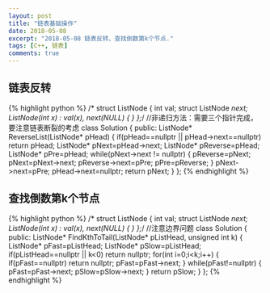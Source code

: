 ```yaml
---
layout: post
title: "链表基础操作"
date: 2018-05-08
excerpt: "2018-05-08 链表反转、查找倒数第k个节点."
tags: [C++, 链表]
comments: true
---
```


## **链表反转**
{% highlight python %}
/*
struct ListNode {
	int val;
	struct ListNode *next;
	ListNode(int x) :
			val(x), next(NULL) {
	}
};*/
//非递归方法：需要三个指针完成，要注意链表断裂的考虑
class Solution {
public:
    ListNode* ReverseList(ListNode* pHead) {
        if(pHead==nullptr || pHead->next==nullptr)
            return pHead;
        ListNode* pNext=pHead->next;
        ListNode* pReverse=pHead;
        ListNode* pPre=pHead;
        while(pNext->next != nullptr)
        {
            pReverse=pNext;
            pNext=pNext->next;
            pReverse->next=pPre;
            pPre=pReverse;
        }
        pNext->next=pPre;
        pHead->next=nullptr;
        return pNext;
    }
};
{% endhighlight %}

## **查找倒数第k个节点**
{% highlight python %}
/*
struct ListNode {
	int val;
	struct ListNode *next;
	ListNode(int x) :
			val(x), next(NULL) {
	}
};*/
//注意边界问题
class Solution {
public:
    ListNode* FindKthToTail(ListNode* pListHead, unsigned int k) {
        ListNode* pFast=pListHead;
        ListNode* pSlow=pListHead;
        if(pListHead==nullptr || k<0)
            return nullptr;
        for(int i=0;i<k;i++)
        {
            if(pFast==nullptr)
                return nullptr;
            pFast=pFast->next;
        }
        while(pFast!=nullptr)
        {
            pFast=pFast->next;
            pSlow=pSlow->next;
        }
        return pSlow;
    }
};
{% endhighlight %}
